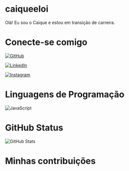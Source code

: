 # caiqueeloi
Olá! Eu sou o Caique e estou em transição de carreira.

# Conecte-se comigo
[![GitHub](https://img.shields.io/badge/GitHub-000?style=for-the-badge&logo=github&Color=ffff)](https://github.com/caiqueeloi)

[![LinkedIn](https://img.shields.io/badge/LinkedIn-000?style=for-the-badge&logo=linkedin&logoColor=0E76A8)](https://www.linkedin.com/in/caique-eloi-60139b23a/)

[![Instagram](https://img.shields.io/badge/Instagram-000?style=for-the-badge&logo=instagram)](https://www.instagram.com/caiqueeloii/)

# Linguagens de Programação
![JavaScript](https://img.shields.io/badge/JavaScript-000?style=for-the-badge&logo=javascript)


# GitHub Status
![GitHub Stats](https://github-readme-stats.vercel.app/api?username=SEUUSERNAME&theme=transparent&bg_color=000&border_color=30A3DC&show_icons=true&icon_color=30A3DC&title_color=E94D5F&text_color=FFF&hide_title=true&hide=stars)

# Minhas contribuições